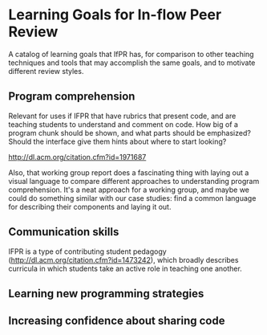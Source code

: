 # Learning Goals for In-flow Peer Review

A catalog of learning goals that IfPR has, for comparison to other teaching
techniques and tools that may accomplish the same goals, and to motivate
different review styles.

## Program comprehension

Relevant for uses if IFPR that have rubrics that present code, and are teaching
students to understand and comment on code.  How big of a program chunk should
be shown, and what parts should be emphasized?  Should the interface give them
hints about where to start looking?

http://dl.acm.org/citation.cfm?id=1971687

Also, that working group report does a fascinating thing with laying out a
visual language to compare different approaches to understanding program
comprehension.  It's a neat approach for a working group, and maybe we could do
something similar with our case studies: find a common language for describing
their components and laying it out.


## Communication skills

IFPR is a type of contributing student pedagogy
(http://dl.acm.org/citation.cfm?id=1473242), which broadly describes curricula
in which students take an active role in teaching one another.

## Learning new programming strategies

## Increasing confidence about sharing code

